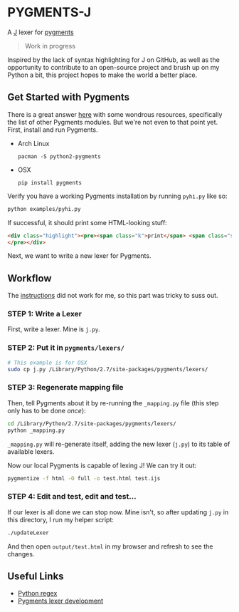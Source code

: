 PYGMENTS-J
==========

A [J](http://jsoftware.com) lexer for [pygments](http://pygments.org)

> Work in progress

Inspired by the lack of syntax highlighting for J on GitHub, as well as the opportunity to contribute to an open-source project and brush up on my Python a bit, this project hopes to make the world a better place.



Get Started with Pygments
-------------------------

There is a great answer [here](http://stackoverflow.com/q/14755721/2037637) with some wondrous resources, specifically the list of other Pygments modules. But we're not even to that point yet. First, install and run Pygments.

* Arch Linux

  `pacman -S python2-pygments`

* OSX

  `pip install pygments`

Verify you have a working Pygments installation by running `pyhi.py` like so:

```sh
python examples/pyhi.py
```

If successful, it should print some HTML-looking stuff:

```html
<div class="highlight"><pre><span class="k">print</span> <span class="s">&quot;Hello World&quot;</span>
</pre></div>
```

Next, we want to write a new lexer for Pygments.



Workflow
--------

The [instructions](http://pygments.org/docs/lexerdevelopment/) did not work for me, so this part was tricky to suss out.


### STEP 1: Write a Lexer

First, write a lexer. Mine is `j.py`.


### STEP 2: Put it in `pygments/lexers/`

```sh
# This example is for OSX
sudo cp j.py /Library/Python/2.7/site-packages/pygments/lexers/
```


### STEP 3: Regenerate mapping file
Then, tell Pygments about it by re-running the `_mapping.py` file (this step only has to be done *once*):

```sh
cd /Library/Python/2.7/site-packages/pygments/lexers/
python _mapping.py
```

`_mapping.py` will re-generate itself, adding the new lexer (`j.py`) to its table of available lexers.

Now our local Pygments is capable of lexing J! We can try it out:

```sh
pygmentize -f html -O full -o test.html test.ijs
```


### STEP 4: Edit and test, edit and test...
If our lexer is all done we can stop now. Mine isn't, so after updating `j.py` in this directory, I run my helper script:

```sh
./updateLexer
```

And then open `output/test.html` in my browser and refresh to see the changes.



Useful Links
------------

* [Python regex](https://docs.python.org/dev/library/re.html#regular-expression-syntax)
* [Pygments lexer development](http://pygments.org/docs/lexerdevelopment/)

